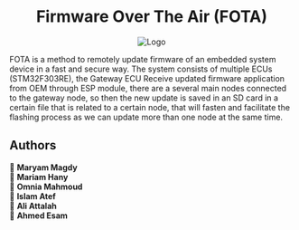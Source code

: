 <h1 align="center">Firmware Over The Air (FOTA) </h1>

<div align="center">
  
![Logo](https://github.com/MaryamMagdy570/FOTA-NTI-GP/assets/82731141/dc48b3cc-2294-4857-acb2-c6b4e511c2ff)

</div>

FOTA is a method to remotely update firmware of an embedded system device in a fast and secure way. The system consists of multiple ECUs (STM32F303RE), the Gateway ECU  Receive updated firmware application from OEM through ESP module, there are a several main nodes connected to the gateway node, so then the new update is saved in an SD card in a certain file that is related to a certain node, that will fasten and facilitate the flashing process as we can update more than one node at the same time.

## Authors  
👤 **Maryam Magdy**  
👤 **Mariam Hany**  
👤 **Omnia Mahmoud**  
👤 **Islam Atef**  
👤 **Ali Attalah**  
👤 **Ahmed Esam**   


